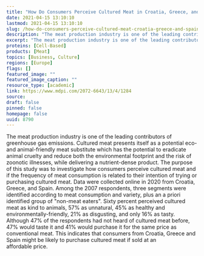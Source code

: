 ```yaml
---
title: "How Do Consumers Perceive Cultured Meat in Croatia, Greece, and Spain?"
date: 2021-04-15 13:10:10
lastmod: 2021-04-15 13:10:10
slug: /how-do-consumers-perceive-cultured-meat-croatia-greece-and-spain
description: "The meat production industry is one of the leading contributors of greenhouse gas emissions. Cultured meat presents itself as a potential eco- and animal-friendly meat substitute which has the potential to eradicate animal cruelty and reduce both the environmental footprint and the risk of zoonotic illnesses, while delivering a nutrient-dense product. The purpose of this study was to investigate how consumers perceive cultured meat and if the frequency of meat consumption is related to their intention of trying or purchasing cultured meat."
excerpt: "The meat production industry is one of the leading contributors of greenhouse gas emissions. Cultured meat presents itself as a potential eco- and animal-friendly meat substitute which has the potential to eradicate animal cruelty and reduce both the environmental footprint and the risk of zoonotic illnesses, while delivering a nutrient-dense product. The purpose of this study was to investigate how consumers perceive cultured meat and if the frequency of meat consumption is related to their intention of trying or purchasing cultured meat."
proteins: [Cell-Based]
products: [Meat]
topics: [Business, Culture]
regions: [Europe]
flags: []
featured_image: ""
featured_image_caption: ""
resource_type: [academic]
link: https://www.mdpi.com/2072-6643/13/4/1284
source: 
draft: false
pinned: false
homepage: false
uuid: 8790
---
```

The meat production industry is one of the leading contributors of
greenhouse gas emissions. Cultured meat presents itself as a potential
eco- and animal-friendly meat substitute which has the potential to
eradicate animal cruelty and reduce both the environmental footprint and
the risk of zoonotic illnesses, while delivering a nutrient-dense
product. The purpose of this study was to investigate how consumers
perceive cultured meat and if the frequency of meat consumption is
related to their intention of trying or purchasing cultured meat. Data
were collected online in 2020 from Croatia, Greece, and Spain. Among the
2007 respondents, three segments were identified according to meat
consumption and variety, plus an a priori identified group of "non-meat
eaters". Sixty percent perceived cultured meat as kind to animals, 57%
as unnatural, 45% as healthy and environmentally-friendly, 21% as
disgusting, and only 16% as tasty. Although 47% of the respondents had
not heard of cultured meat before, 47% would taste it and 41% would
purchase it for the same price as conventional meat. This indicates that
consumers from Croatia, Greece and Spain might be likely to purchase
cultured meat if sold at an affordable price.
